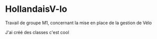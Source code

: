 # HollandaisV-lo
Travail de groupe M1, concernant la mise en place de la gestion de Vélo

J'ai créé des classes c'est cool
